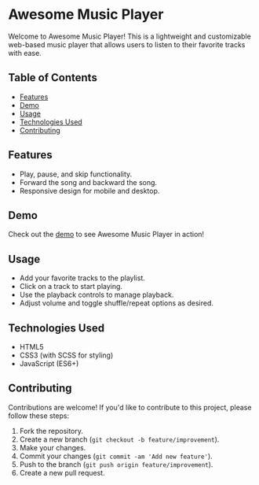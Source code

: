 # Awesome Music Player

Welcome to Awesome Music Player! This is a lightweight and customizable web-based music player that allows users to listen to their favorite tracks with ease.

## Table of Contents

- [Features](#features)
- [Demo](#demo)
- [Usage](#usage)
- [Technologies Used](#technologies-used)
- [Contributing](#contributing)

## Features

- Play, pause, and skip functionality.
- Forward the song and backward the song.
- Responsive design for mobile and desktop.

## Demo

Check out the [demo](https://classy-x.github.io/Music-player/) to see Awesome Music Player in action!

## Usage

- Add your favorite tracks to the playlist.
- Click on a track to start playing.
- Use the playback controls to manage playback.
- Adjust volume and toggle shuffle/repeat options as desired.

## Technologies Used

- HTML5
- CSS3 (with SCSS for styling)
- JavaScript (ES6+)

## Contributing

Contributions are welcome! If you'd like to contribute to this project, please follow these steps:

1. Fork the repository.
2. Create a new branch (`git checkout -b feature/improvement`).
3. Make your changes.
4. Commit your changes (`git commit -am 'Add new feature'`).
5. Push to the branch (`git push origin feature/improvement`).
6. Create a new pull request.

